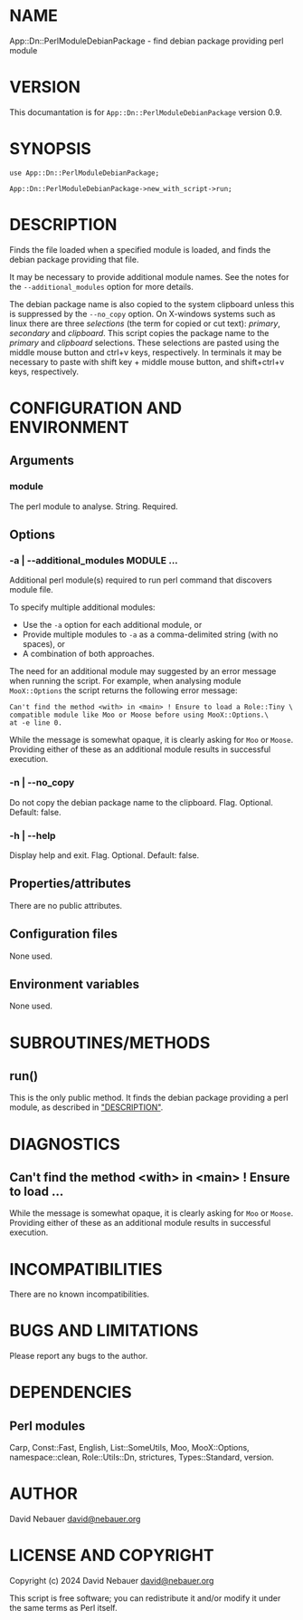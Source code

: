 # NAME

App::Dn::PerlModuleDebianPackage - find debian package providing perl module

# VERSION

This documantation is for `App::Dn::PerlModuleDebianPackage` version 0.9.

# SYNOPSIS

    use App::Dn::PerlModuleDebianPackage;

    App::Dn::PerlModuleDebianPackage->new_with_script->run;

# DESCRIPTION

Finds the file loaded when a specified module is loaded, and finds the debian
package providing that file.

It may be necessary to provide additional module names. See the notes for the
`--additional_modules` option for more details.

The debian package name is also copied to the system clipboard unless this is
suppressed by the `--no_copy` option. On X-windows systems such as
linux there are three _selections_ (the term for copied or cut text):
_primary_, _secondary_ and _clipboard_. This script copies the package name
to the _primary_ and _clipboard_ selections. These selections are pasted
using the middle mouse button and ctrl+v keys, respectively. In terminals it
may be necessary to paste with shift key + middle mouse button, and
shift+ctrl+v keys, respectively.

# CONFIGURATION AND ENVIRONMENT

## Arguments

### module

The perl module to analyse. String. Required.

## Options

### -a | --additional\_modules MODULE ...

Additional perl module(s) required to run perl command that discovers module
file.

To specify multiple additional modules:

- Use the `-a` option for each additional module, or
- Provide multiple modules to `-a` as a comma-delimited string (with no spaces),
or
- A combination of both approaches.

The need for an additional module may suggested by an error message when
running the script. For example, when analysing module `MooX::Options` the
script returns the following error message:

    Can't find the method <with> in <main> ! Ensure to load a Role::Tiny \
    compatible module like Moo or Moose before using MooX::Options.\
    at -e line 0.

While the message is somewhat opaque, it is clearly asking for `Moo` or
`Moose`. Providing either of these as an additional module results in
successful execution.

### -n | --no\_copy

Do not copy the debian package name to the clipboard. Flag. Optional.
Default: false.

### -h | --help

Display help and exit. Flag. Optional. Default: false.

## Properties/attributes

There are no public attributes.

## Configuration files

None used.

## Environment variables

None used.

# SUBROUTINES/METHODS

## run()

This is the only public method. It finds the debian package providing a perl
module, as described in ["DESCRIPTION"](#description).

# DIAGNOSTICS

## Can't find the method &lt;with> in &lt;main> ! Ensure to load ...

While the message is somewhat opaque, it is clearly asking for `Moo` or
`Moose`. Providing either of these as an additional module results in
successful execution.

# INCOMPATIBILITIES

There are no known incompatibilities.

# BUGS AND LIMITATIONS

Please report any bugs to the author.

# DEPENDENCIES

## Perl modules

Carp, Const::Fast, English, List::SomeUtils, Moo, MooX::Options,
namespace::clean, Role::Utils::Dn, strictures, Types::Standard, version.

# AUTHOR

David Nebauer <david@nebauer.org>

# LICENSE AND COPYRIGHT

Copyright (c) 2024 David Nebauer <david@nebauer.org>

This script is free software; you can redistribute it and/or modify
it under the same terms as Perl itself.
